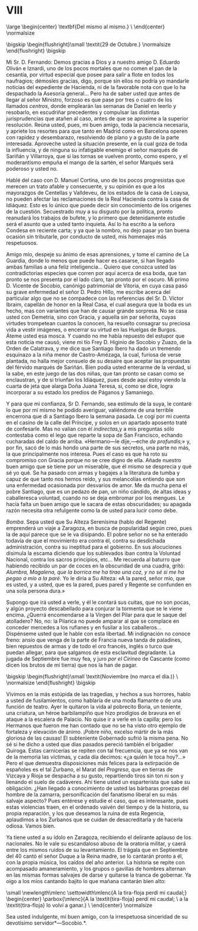 # VIII

<!--- 
<div> 
  <span style="margin:0 auto;text-indent:0;display:block;text-align:center;font-weight:bold;font-size:larger;">
                Del mismo al mismo.                                    <br />
  </span>
</div> 
<p> </p>
-->

\large
\begin{center}
\textbf{Del mismo al mismo.}                                            \\
\end{center}
\normalsize

<!--- 
<div>
  <span style="width:100%;display:block;text-align:right;"> 
                *29 de Octubre.*                                       <br />
  </span>
</div>
<p> </p>
-->

\bigskip
\begin{flushright}\small \textit{29 de Octubre.}
\normalsize
\end{flushright}
\bigskip

Mi Sr. D. Fernando: Demos gracias a Dios y a nuestro amigo D. Eduardo Oliván
e Iznardi, uno de los pocos mortales que no comen el pan de la cesantía, por
virtud especial que posee para salir a flote en todos los naufragios; démosles
gracias, digo, porque sin ellos no podría yo mandarle noticias del expediente
de Hacienda, ni de la favorable nota con que lo ha despachado la Asesoría
general... Pero ha de saber usted que antes de llegar al señor Ministro,
forzoso es que pase por tres o cuatro de los llamados *centros*, donde
emplearán las semanas de Daniel en leerlo y resobarlo, en escudriñar
precedentes y compulsar las distintas jurisprudencias que atañen al caso, antes
de que se aproxime a la superior resolución. Reúna usted, pues, mi buen amigo,
toda la paciencia necesaria, y apriete los resortes para que tanto en Madrid
como en Barcelona operen con rapidez y desembarazo, resolviendo de plano
y a gusto de la parte interesada. Aproveche usted la situación presente, en la
cual goza de toda la influencia, y de ninguna su infatigable enemigo el señor
marqués de Sariñán y Villarroya, que si las tornas se vuelven pronto, como
espero, y el moderantismo empuña el mango de la sartén, el señor Marqués será
poderoso y usted no.

Hablé del caso con D. Manuel Cortina, uno de los pocos progresistas que merecen
un trato afable y consecuente, y su opinión es que a los mayorazgos de
Centellas y Valldeveu, de los estados de la casa de Loaysa, no pueden afectar
las reclamaciones de la Real Hacienda contra la casa de Idiáquez. Esto es lo
único que puede decir sin conocimiento de los orígenes de la cuestión.
Secuestrado muy a su disgusto por la política, pronto reanudará los trabajos de
bufete, y lo primero que detenidamente estudie será el asunto que a usted tanto
inquieta. Así lo ha escrito a la señora Condesa en reciente carta; y ya que la
nombro, no dejo pasar yo tan buena ocasión sin tributarle, por conducto de
usted, mis homenajes más respetuosos.

Amigo mío, despeje su ánimo de esas aprensiones, y tome el camino de La
Guardia, donde lo menos que puede hacer es casarse, si han llegado ambas
familias a una feliz inteligencia... Quiero que conozca usted las
contradictorias especies que corren por aquí acerca de esa boda, que tan pronto
se nos presenta por el lado claro, tan pronto por el oscuro. Mi primo D.
Vicente de Socobio, canónigo patrimonial de Vitoria, en cuya casa pasó su grave
enfermedad el señor D. Pedro Hillo, me escribe acerca del particular algo que
no se compadece con las referencias del Sr. D. Víctor Ibraim, capellán de honor
en la Real Casa, el cual asegura que la boda es un hecho, mas con variantes que
han de causar grande sorpresa. No se casa usted con Demetria, sino con Gracia,
y aquella sin par señorita, cuyas virtudes trompetean cuantos la conocen, ha
resuelto consagrar su preciosa vida a vestir imágenes, o encerrar su virtud en
las Huelgas de Burgos. Áteme usted esa mosca. Y cuando no me había repuesto del
estupor que esta noticia me causó, viene mi tío Frey D. Higinio de Socobio
y Zuazo, de la Orden de Calatrava, y me dice que Santiago Ibero ha dado un
tremendo esquinazo a la niña menor de Castro-Amézaga, la cual, furiosa de verse
plantada, no halla mejor consuelo de su desaire que aceptar las propuestas del
férvido marqués de Sariñán. Bien podía usted enterarme de la verdad, si la
sabe, en este juego de las dos niñas, que tan pronto se casan como se
enclaustran, y de si triunfan los Idiáquez, pues desde aquí estoy viendo la
cuarta de jeta que alarga Doña Juana Teresa, si, como se dice, logra incorporar
a su estado los predios de Páganos y Samaniego.

Y para que mi confianza, Sr D. Fernando, sea estímulo de la suya, le contaré lo
que por mí mismo he podido averiguar, valiéndome de una terrible encerrona que
di a Santiago Ibero la semana pasada. Le cogí por mi cuenta en el casino de la
calle del Príncipe, y solos en un apartado aposento traté de confesarle. Mas no
valían con él *indirectas*,y a mis preguntas sólo contestaba como el lego que
reparte la sopa de San Francisco, echando cucharadas del caldo de arriba.
«Hermano—le dije,—eche *de profundis;»* y, por fin, sacó de lo más hondo una
parte de sus secretos, una parte no más, la que principalmente nos interesa.
Pues el caso es que ha roto su compromiso con Gracia porque no se cree digno de
ella. Añade nuestro buen amigo que se tiene por un miserable, que él mismo se
desprecia y qué sé yo qué. Se ha pasado con armas y bagajes a la literatura de
tumba y capuz de que tanto nos hemos reído, y sus melancolías entiendo que son
una enfermedad ocasionada por desvaríos de amor. Me da mucha pena el pobre
Santiago, que es un pedazo de pan, un niño cándido, de altas ideas
y caballeresca voluntad, cuando no se deja embromar por los mengues. Le hacía
falta un buen amigo que le sacara de estas obscuridades; su apagada razón
necesita otra refulgente como la de usted para lucir como debe.

*Bomba*. Sepa usted que Su Alteza Serenísima (hablo del Regente) emprenderá un
viaje a Zaragoza, en busca de popularidad según creo, pues la de aquí parece
que se le va disipando. El pobre señor no se ha enterado todavía de que el
movimiento era contra él, contra su desdichada administración, contra su
ineptitud para el gobierno. En sus alocuciones disimula la escama diciendo que
los sublevados iban contra la Voluntad Nacional, contra los sacros principios,
etc... Me recuerda al baturro que habiendo recibido un par de coces en la
obscuridad de una cuadra, gritó: *Alumbra, Magalena, que la borrica me ha tirao
una coz, y no sé si me ha pegao a mío a la paré*. Yo le diría a Su Alteza: «A
la pared, señor mío, que es usted, y a usted, que es la pared, pues pared
y Regente se confunden en una sola persona dura.»

Supongo que irá usted a verle, y él le contará sus cuitas, que no son pocas,
y algún proyecto descabellado para conjurar la tormenta que se le viene encima.
¿Querrá encomendarse a la Virgen del Pilar para que le saque del atolladero?
No, no: la Pilarica no puede amparar al que se complace en conceder mercedes
a los rufianes y en fusilar a los caballeros... Dispénseme usted que le hable
con esta libertad. Mi indignación no conoce freno: ansío que venga de la parte
de Francia nueva tanda de paladines, bien repuestos de armas y de todo el oro
francés, inglés o turco que puedan allegar, para que salgamos de esta
esclavitud degradante. La jugada de Septiembre fue muy fea, y juro *por el
Cirineo* de Cascante (como dicen los brutos de mi tierra) que nos la han de
pagar.

<!--- 
<div>
  <span style="width:100%;display:block;text-align:right;"> 
                *Noviembre (no marca el día.)*                       <br />
  </span>
</div>
<p> </p>
-->

\bigskip
\begin{flushright}\small \textit{Noviembre (no marca el día.)}       \\
\normalsize
\end{flushright}
\bigskip

Vivimos en la más estúpida de las tragedias, y hechos a sus horrores, hablo
a usted de fusilamientos, como hablaría de una moda flamante o de una función
de teatro. Ayer le quitaron la vida al pobrecito Boria, un teniente, una
criatura, un héroe barbilampiño que hizo prodigios de bravura en el ataque a la
escalera de Palacio. No quise ir a verle en la capilla; pero los Hermanos que
fueron me han contado que no se ha visto otro ejemplo de fortaleza y elevación
de ánimo. ¡Pobre niño, excelso mártir de la más gloriosa de las causas! El
subteniente Gobernado sufrió la misma pena. No sé si he dicho a usted que días
pasados pereció también el brigadier Quiroga. Estas carnicerías se repiten con
tal frecuencia, que ya se nos van de la memoria las víctimas, y cada día
decimos: «¿a quién le toca hoy?...» Pero el que demuestra disposiciones más
felices para la extirpación de españoles es el tal Zurbano, el Marat del
*Progreso*, que en tierras de Vizcaya y Rioja se despacha a su gusto,
repartiendo tiros sin ton ni son y llenando el suelo de cadáveres. Ahí tiene
usted un esparterista que sabe su obligación. ¿Han llegado a conocimiento de
usted las bárbaras proezas del hombre de la zamarra, personificación del
fanatismo liberal en su más salvaje aspecto? Pues entérese y estudie el caso,
que es interesante, pues estas violencias traen, en el ordenado vaivén del
tiempo y de la historia, su propia reparación, y los que deseamos la ruina de
esta Regencia, aplaudimos a los Zurbanos que se cuidan de desacreditarla y de
hacerla odiosa. Vamos bien.

Ya tiene usted a su ídolo en Zaragoza, recibiendo el delirante aplauso de los
nacionales. No le vale su escandaloso abuso de la oratoria militar, y caerá
entre los mismos ruidos de su levantamiento. El trágala que en Septiembre del
40 cantó el señor Duque a la Reina madre, se lo cantarán pronto a él, con la
propia música, los caídos del año anterior. La historia se repite con
acompasado amaneramiento, y los grupos o gavillas de hombres alternan en las
mismas formas salvajes de darse y quitarse la tranca de gobernar. Ya oigo a los
míos cantando bajito lo que mañana cantarán bien alto:

<!--- 
<div> 
  <span style="margin:0 auto; text-indent:0; display:table;font-size:smaller;">
                A la *tira-floja perdí mi caudal;*                      <br />
                a la *tira-floja lo volví a ganar.*                     <br />
  </span>
</div> 
-->

\small
\newlength\mlenc
\settowidth\mlenc{A la tira-floja perdí mi caudal;}
\begin{center}
\parbox{\mlenc}{A la \textit{tira-floja} perdí mi caudal;               \\
                a la \textit{tira-floja} lo volví a ganar.}             \\
\end{center}
\normalsize

Sea usted indulgente, mi buen amigo, con la irrespetuosa sinceridad de su
devotísimo servidor*—Socobio.*.
